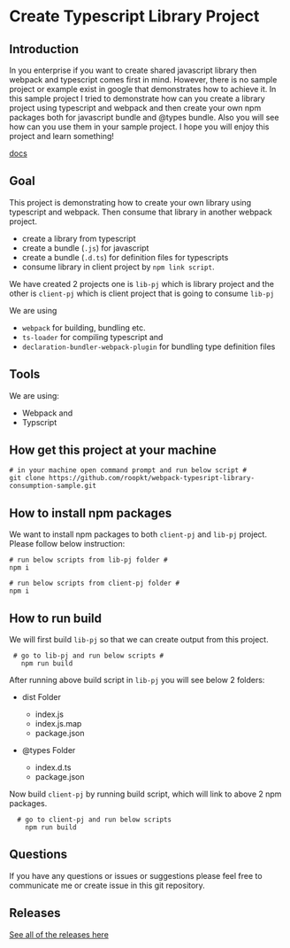 # Create Typescript Library Project

## Introduction

In you enterprise if you want to create shared javascript library then webpack and typescript comes first in mind. However, there is no sample project or example exist in google that demonstrates how to achieve it.
In this sample project I tried to demonstrate how can you create a library project using typescript and webpack and then create your own npm packages both for javascript bundle and @types bundle.
Also you will see how can you use them in your sample project.
I hope you will enjoy this project and learn something!

[docs](https://roopkt.github.io/webpack-typesript-library-consumption-sample/)


## Goal

This project is demonstrating how to create your own library using typescript and webpack.
Then consume that library in another webpack project.

- create a library from typescript
- create a bundle (`.js`) for javascript
- create a bundle (`.d.ts`) for definition files for typescripts
- consume library in client project by `npm link script`.

We have created 2 projects one is `lib-pj` which is library project and the other is `client-pj` which is client project that is going to consume `lib-pj`

We are using

- `webpack` for building, bundling etc.
- `ts-loader` for compiling typescript and
- `declaration-bundler-webpack-plugin` for bundling type definition files

## Tools

We are using:

- Webpack and
- Typscript

## How get this project at your machine

    # in your machine open command prompt and run below script #
    git clone https://github.com/roopkt/webpack-typesript-library-consumption-sample.git

## How to install npm packages

We want to install npm packages to both `client-pj` and `lib-pj` project. Please follow below instruction:

    # run below scripts from lib-pj folder #
    npm i

    # run below scripts from client-pj folder #
    npm i

## How to run build

We will first build `lib-pj` so that we can create output from this project.

     # go to lib-pj and run below scripts #
       npm run build

After running above build script in `lib-pj` you will see below 2 folders:

- dist Folder

  - index.js
  - index.js.map
  - package.json

- @types Folder

  - index.d.ts
  - package.json

Now build `client-pj` by running build script, which will link to above 2 npm packages.

      # go to client-pj and run below scripts
        npm run build


## Questions
If you have any questions or issues or suggestions please feel free to communicate me or create issue in this git repository. 

## Releases
[See all of the releases here](
https://github.com/roopkt/webpack-typesript-library-consumption-sample/releases/)
